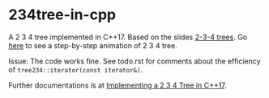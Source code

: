 234tree-in-cpp
=============

A 2 3 4 tree implemented in C++17. Based on the slides [2-3-4 trees](http://www.unf.edu/~broggio/cop3540/Chapter%2010%20-%202-3-4%20Trees%20-%20Part%201.ppt).
Go [here](http://cs.sou.edu/~harveyd/classes/cs511/docs/234Tree/tree.htm) to see a step-by-step animation of 2 3 4 tree. 

Issue: The code works fine. See todo.rst for comments about the efficiency of ``tree234::iterator(const iterator&)``.

Further documentations is at [Implementing a 2 3 4 Tree in C++17](http://cplusplus.kurttest.com/notes/tree234.html).
